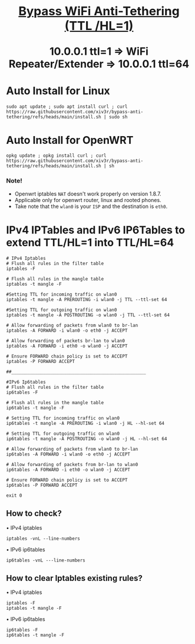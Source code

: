  <h1 align="center"> <summary>
      
### [Bypass WiFi Anti-Tethering (TTL /HL=1)](https://github.com/xiv3r/anti-tethering-bypasser)
   
10.0.0.1 ttl=1 => WiFi Repeater/Extender => 10.0.0.1 ttl=64
</summary> </h1>

# Auto Install for Linux
   
    sudo apt update ; sudo apt install curl ; curl https://raw.githubusercontent.com/xiv3r/bypass-anti-tethering/refs/heads/main/install.sh | sudo sh

# Auto Install for OpenWRT

    opkg update ; opkg install curl ; curl https://raw.githubusercontent.com/xiv3r/bypass-anti-tethering/refs/heads/main/install.sh | sh
    

### Note!
- Openwrt iptables `NAT`  doesn't work properly on version 1.8.7.
- Applicable only for openwrt router, linux and rooted phones.
- Take note that the `wlan0` is your `ISP` and the destination is `eth0`.

# IPv4 IPTables and IPv6 IP6Tables to extend TTL/HL=1 into TTL/HL=64

```
# IPv4 Iptables
# Flush all rules in the filter table
iptables -F

# Flush all rules in the mangle table
iptables -t mangle -F

#Setting TTL for incoming traffic on wlan0
iptables -t mangle -A PREROUTING -i wlan0 -j TTL --ttl-set 64

#Setting TTL for outgoing traffic on wlan0
iptables -t mangle -A POSTROUTING -o wlan0 -j TTL --ttl-set 64

# Allow forwarding of packets from wlan0 to br-lan
iptables -A FORWARD -i wlan0 -o eth0 -j ACCEPT

# Allow forwarding of packets br-lan to wlan0
iptables -A FORWARD -i eth0 -o wlan0 -j ACCEPT

# Ensure FORWARD chain policy is set to ACCEPT
iptables -P FORWARD ACCEPT

##___________________________________________________

#IPv6 Ip6tables
# Flush all rules in the filter table
ip6tables -F

# Flush all rules in the mangle table
ip6tables -t mangle -F

# Setting TTL for incoming traffic on wlan0
ip6tables -t mangle -A PREROUTING -i wlan0 -j HL --hl-set 64

# Setting TTL for outgoing traffic on wlan0
ip6tables -t mangle -A POSTROUTING -o wlan0 -j HL --hl-set 64

# Allow forwarding of packets from wlan0 to br-lan
ip6tables -A FORWARD -i wlan0 -o eth0 -j ACCEPT

# Allow forwarding of packets from br-lan to wlan0
ip6tables -A FORWARD -i eth0 -o wlan0 -j ACCEPT

# Ensure FORWARD chain policy is set to ACCEPT
ip6tables -P FORWARD ACCEPT

exit 0
```

## How to check?
• IPv4 iptables
    
    iptables -vnL --line-numbers

• IPv6 ip6tables
   
    ip6tables -vnL ---line-numbers
    

## How to clear Iptables existing rules?
• IPv4 iptables
    
    iptables -F
    iptables -t mangle -F
    
• IPv6 ip6tables
   
    ip6tables -F
    ip6tables -t mangle -F

    
